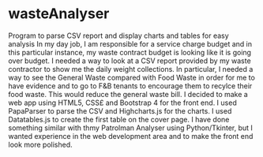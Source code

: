 # wasteAnalyser
Program to parse CSV report and display charts and tables for easy analysis
In my day job, I am responsible for a service charge budget and in this particular instance, my waste contract budget is looking like it is going over budget. I needed a way to look at a CSV report provided by my waste contractor to show me the daily weight collections. In particular, I needed a way to see the General Waste compared with Food Waste in order for me to have evidence and to go to F&B tenants to encourage them to recylce their food waste. This would reduce the general waste bill. I decided to make a web app using HTML5, CSS£ and Bootstrap 4 for the front end. I used PapaParser to parse the CSV and Highcharts.js for the charts. I used Datatables.js to create the first table on the cover page. I have done something similar with thmy Patrolman Analyser using Python/Tkinter, but I wanted experience in the web development area and to make the front end look more polished.

